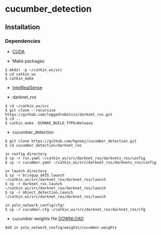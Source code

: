 # cucumber_detection


## Installation
### Dependencies
* [CUDA](https://developer.nvidia.com/cuda-toolkit-archive)

* Make packages
```
$ mkdir -p ~/catkin_ws/src
$ cd catkin_ws
$ catkin_make
```

* [IntelRealSense](https://github.com/IntelRealSense/realsense-ros)

* darknet_ros
```
$ cd ~/catkin_ws/src
$ git clone --recursive https://github.com/leggedrobotics/darknet_ros.git
$ cd ..
$ catkin_make -DCMAKE_BUILD_TYPE=Release
```

* cucumber_detection
```
$ git clone https://github.com/hgnoej/cucumber_detection.git
$ cd cucumber_detection/darknet_ros

in config directory
$ cp -r ros.yaml ~/catkin_ws/src/darknet_ros/darknets_ros/config
$ cp -r cucumber.yaml ~/catkin_ws/src/darknet_ros/darknets_ros/config

in launch directory
$ cp -r bringup_d435.launch ~/catkin_ws/src/darknet_ros/darknet_ros/launch
$ cp -r darknet_ros.launch ~/catkin_ws/src/darknet_ros/darknet_ros/launch
$ cp -r object_detection.launch ~/catkin_ws/src/darknet_ros/darknet_ros/launch

in yolo_network_config/cfg/
$ cp -r cucumber.cfg ~/catkin_ws/src/darknet_ros/darknet_ros/cfg
```

* cucumber weights file [DOWNLOAD](https://drive.google.com/file/d/1RSzCzxxeflkGGB4y9GMLQCJY_EiZE-id/view?usp=sharing)
```
Add in yolo_network_config/weights/cucumber.weights
```
